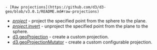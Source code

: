     - [Raw projections](https://github.com/d3/d3-geo/blob/v3.0.1/README.md#raw-projections)

- [_project_](https://github.com/d3/d3-geo/blob/v3.0.1/README.md#_project) - project the specified point from the sphere to the plane.
- [_project_.invert](https://github.com/d3/d3-geo/blob/v3.0.1/README.md#project_invert) - unproject the specified point from the plane to the sphere.
- [d3.geoProjection](https://github.com/d3/d3-geo/blob/v3.0.1/README.md#geoProjection) - create a custom projection.
- [d3.geoProjectionMutator](https://github.com/d3/d3-geo/blob/v3.0.1/README.md#geoProjectionMutator) - create a custom configurable projection.
